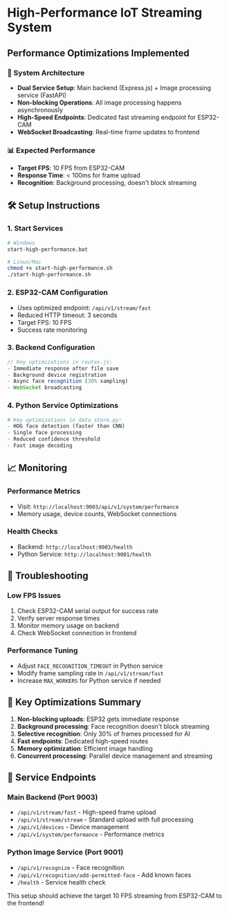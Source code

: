 # High-Performance IoT Streaming System

## Performance Optimizations Implemented

### 🚀 System Architecture
- **Dual Service Setup**: Main backend (Express.js) + Image processing service (FastAPI)
- **Non-blocking Operations**: All image processing happens asynchronously
- **High-Speed Endpoints**: Dedicated fast streaming endpoint for ESP32-CAM
- **WebSocket Broadcasting**: Real-time frame updates to frontend

### 📊 Expected Performance
- **Target FPS**: 10 FPS from ESP32-CAM
- **Response Time**: < 100ms for frame upload
- **Recognition**: Background processing, doesn't block streaming

## 🛠️ Setup Instructions

### 1. Start Services
```bash
# Windows
start-high-performance.bat

# Linux/Mac
chmod +x start-high-performance.sh
./start-high-performance.sh
```

### 2. ESP32-CAM Configuration
- Uses optimized endpoint: `/api/v1/stream/fast`
- Reduced HTTP timeout: 3 seconds
- Target FPS: 10 FPS
- Success rate monitoring

### 3. Backend Configuration
```javascript
// Key optimizations in routes.js:
- Immediate response after file save
- Background device registration
- Async face recognition (30% sampling)
- WebSocket broadcasting
```

### 4. Python Service Optimizations
```python
# Key optimizations in data_store.py:
- HOG face detection (faster than CNN)
- Single face processing
- Reduced confidence threshold
- Fast image decoding
```

## 📈 Monitoring

### Performance Metrics
- Visit: `http://localhost:9003/api/v1/system/performance`
- Memory usage, device counts, WebSocket connections

### Health Checks
- Backend: `http://localhost:9003/health`
- Python Service: `http://localhost:9001/health`

## 🔧 Troubleshooting

### Low FPS Issues
1. Check ESP32-CAM serial output for success rate
2. Verify server response times
3. Monitor memory usage on backend
4. Check WebSocket connection in frontend

### Performance Tuning
- Adjust `FACE_RECOGNITION_TIMEOUT` in Python service
- Modify frame sampling rate in `/api/v1/stream/fast`
- Increase `MAX_WORKERS` for Python service if needed

## 🎯 Key Optimizations Summary

1. **Non-blocking uploads**: ESP32 gets immediate response
2. **Background processing**: Face recognition doesn't block streaming
3. **Selective recognition**: Only 30% of frames processed for AI
4. **Fast endpoints**: Dedicated high-speed routes
5. **Memory optimization**: Efficient image handling
6. **Concurrent processing**: Parallel device management and streaming

## 🔗 Service Endpoints

### Main Backend (Port 9003)
- `/api/v1/stream/fast` - High-speed frame upload
- `/api/v1/stream/stream` - Standard upload with full processing
- `/api/v1/devices` - Device management
- `/api/v1/system/performance` - Performance metrics

### Python Image Service (Port 9001)
- `/api/v1/recognize` - Face recognition
- `/api/v1/recognition/add-permitted-face` - Add known faces
- `/health` - Service health check

This setup should achieve the target 10 FPS streaming from ESP32-CAM to the frontend!
